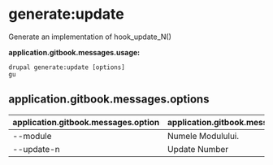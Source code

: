 # generate:update
Generate an implementation of hook_update_N()

**application.gitbook.messages.usage:**
```
drupal generate:update [options]
gu
```

## application.gitbook.messages.options
application.gitbook.messages.option | application.gitbook.messages.details
-------|-------------
--module | Numele Modulului.
--update-n | Update Number
